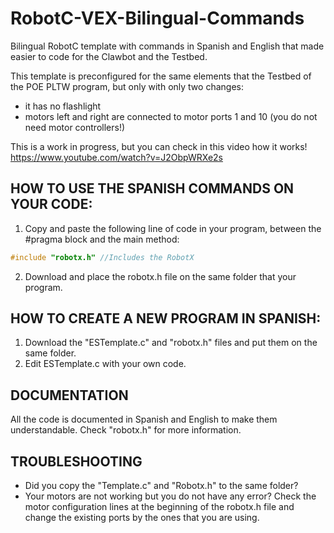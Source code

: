 # RobotC-VEX-Bilingual-Commands
Bilingual RobotC template with commands in Spanish and English that made easier to code for the Clawbot and the Testbed. 

This template is preconfigured for the same elements that the Testbed of the POE PLTW program, but only with only two changes:
* it has no flashlight
* motors left and right are connected to motor ports 1 and 10 (you do not need motor controllers!)

This is a work in progress, but you can check in this video how it works!
https://www.youtube.com/watch?v=J2ObpWRXe2s

## HOW TO USE THE SPANISH COMMANDS ON YOUR CODE:

1. Copy and paste the following line of code in your program, between the #pragma block and the main method:

```c
#include "robotx.h"	//Includes the RobotX
```
2. Download and place the robotx.h file on the same folder that your program.

## HOW TO CREATE A NEW PROGRAM IN SPANISH:

1. Download the "ESTemplate.c" and "robotx.h" files and put them on the same folder.
2. Edit ESTemplate.c with your own code.

## DOCUMENTATION

All the code is documented in Spanish and English to make them understandable. Check "robotx.h" for more information.

## TROUBLESHOOTING

* Did you copy the "Template.c" and "Robotx.h" to the same folder?
* Your motors are not working but you do not have any error? Check the motor configuration lines at the beginning of the robotx.h file and change the existing ports by the ones that you are using.
